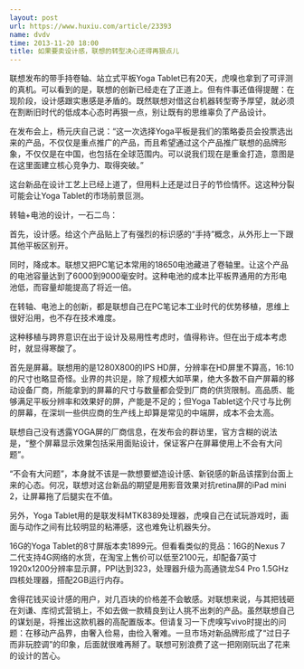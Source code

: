 ```yaml
---
layout: post
url: https://www.huxiu.com/article/23393
name: dvdv
time: 2013-11-20 18:00
title: 如果要卖设计感，联想的转型决心还得再狠点儿
---
```

联想发布的带手持卷轴、站立式平板Yoga Tablet已有20天，虎嗅也拿到了可评测的真机。可以看到的是，联想的创新已经走在了正道上。但有件事还值得提醒：在现阶段，设计感跟实惠感是矛盾的。既然联想对借这台机器转型寄予厚望，就必须在割断旧时代的低成本心态时再狠一点，别让既有的思维辜负了产品设计。

在发布会上，杨元庆自己说：“这一次选择Yoga平板是我们的策略委员会投票选出来的产品，不仅仅是重点推广的产品，而且希望通过这个产品推广联想的品牌形象，不仅仅是在中国，也包括在全球范围内。可以说我们现在是重金打造，意图是在这里面建立核心竞争力、取得突破。”

这台新品在设计工艺上已经上道了，但用料上还是过日子的节俭情怀。这这种分裂可能会让Yoga Tablet的市场前景叵测。

转轴+电池的设计，一石二鸟：

首先，设计感。给这个产品贴上了有强烈的标识感的“手持”概念，从外形上一下跟其他平板区别开。

同时，降成本。联想又把PC笔记本常用的18650电池藏进了卷轴里。让这个产品的电池容量达到了6000到9000毫安时。这种电池的成本比平板界通用的方形电池低，而容量却能提高了将近一倍。

在转轴、电池上的创新，都是联想自己在PC笔记本工业时代的优势移植，思维上很好沿用，也不存在技术难度。

这种移植与跨界意识在出于设计及易用性考虑时，值得称许。但在出于成本考虑时，就显得寒酸了。

首先是屏幕。联想用的是1280X800的IPS HD屏，分辨率在HD屏里不算高，16:10的尺寸也略显奇怪。业界的共识是，除了规模大如苹果，绝大多数不自产屏幕的移动设备厂商，所能拿到的屏幕的尺寸与数量都会受到厂商的供货限制。高品质、能够满足平板分辨率和效果好的屏，产能是不足的；但Yoga Tablet这个尺寸与比例的屏幕，在深圳一些供应商的生产线上却算是常见的中端屏，成本不会太高。

联想自己没有透露YOGA屏的厂商信息，在发布会的群访里，官方含糊的说法是，“整个屏幕显示效果包括采用面贴设计，保证客户在屏幕使用上不会有大问题”。

“不会有大问题”，本身就不该是一款想要塑造设计感、新锐感的新品该摆到台面上来的心态。何况，联想对这台新品的期望是用影音效果对抗retina屏的iPad mini 2，让屏幕拖了后腿实在不值。

另外，Yoga Tablet用的是联发科MTK8389处理器，虎嗅自己在试玩游戏时，画面与动作之间有比较明显的粘滞感，这也难免让机器失分。

16G的Yoga Tablet的8寸屏版本卖1899元。但看看类似的竞品：16G的Nexus 7 二代支持4G网络的水货，在淘宝上售价可以低至2100元，却配备7英寸1920x1200分辨率显示屏，PPI达到323，处理器升级为高通骁龙S4 Pro 1.5GHz四核处理器，搭配2GB运行内存。

舍得花钱买设计感的用户，对几百块的价格差不会敏感。对联想来说，与其把钱砸在刘谦、库彻式营销上，不如去做一款精良到让人挑不出刺的产品。虽然联想自己的谋划是，将推出这款机器的高配置版本。但请复习一下虎嗅写vivo时提出的问题：在移动产品界，由奢入俭易，由俭入奢难。一旦市场对新品牌形成了“过日子而非玩腔调”的印象，后面就很难再掰了。联想可别浪费了这一把刚刚玩出了花来的设计的苦心。

